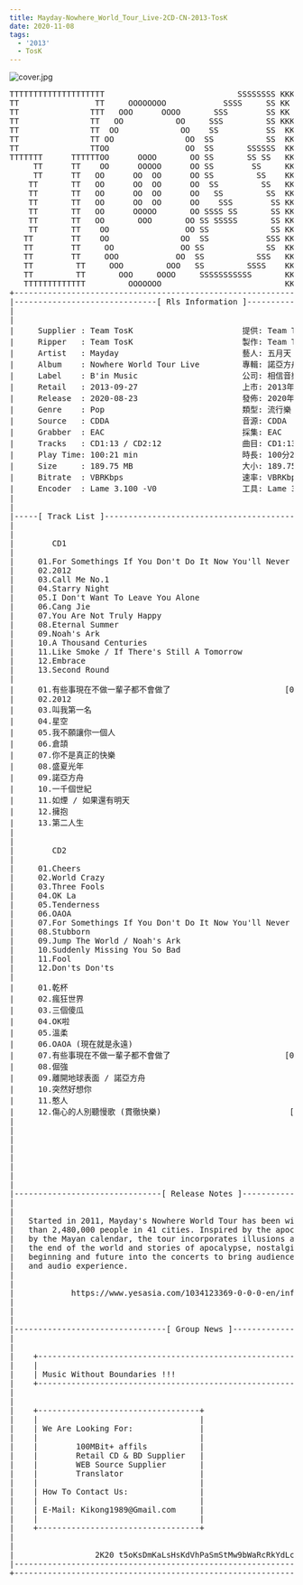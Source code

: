 ```yaml
---
title: Mayday-Nowhere_World_Tour_Live-2CD-CN-2013-TosK
date: 2020-11-08
tags: 
  - '2013'
  - TosK
---
```


![cover.jpg](https://goindex.65style.workers.dev/1:/Mayday-Nowhere_World_Tour_Live-2CD-CN-2013-TosK/000-mayday-nowhere_world_tour_live-2cd-cn-2013-proof-tosk.jpg)

<retrotxt v-slot>
<pre class="has-text-plain text-1x font-ibm_vga_8x16">TTTTTTTTTTTTTTTTTTTT                            SSSSSSSS KKKKKKKK  KKKKKKKKKKKKKK
TT                TT     OOOOOOOO            SSSS     SS KK   KKK  KKKK        KK
TT               TTT   OOO      OOOO       SSS        SS KK    KKK  KKK        KK
TT               TT   OO           OO     SSS         SS KKK      KKKK        KK
TT               TT  OO             OO    SS          SS  KK       KK        KK
TT               TT OO               OO  SS           SS  KK                KK
TT               TTOO                OO  SS       SSSSSS  KK                KK
TTTTTTT      TTTTTTOO      OOOO       OO SS       SS SS   KK               KK
     TT      TT    OO      OOOOO      OO SS        SS     KK              KK
     TT      TT   OO      OO  OO      OO SS         SS    KK              KK
    TT       TT   OO      OO  OO      OO  SS         SS   KK               KK
    TT       TT   OO      OO  OO      OO   SS         SS  KK                KK
    TT       TT   OO      OO  OO      OO    SSS        SS KK                 KK
    TT       TT   OO      OOOOO       OO SSSS SS       SS KK                  KK
    TT       TT   OO       OOO       OO SS SSSSS       SS KK                   KK
    TT       TT    OO                OO SS             SS KK       KK           KK
   TT        TT    OO               OO  SS            SSS KK      KKKK         KK
   TT        TT     OO              OO SS             SS  KK      KK KK       KK
   TT        TT     OOO            OO  SS           SSS   KK      KK  KK    KKK
   TT         TT     OOO         OOO   SS         SSSS    KK       KK  KK  KKK
   TT         TT       OOO     OOOO     SSSSSSSSSSS       KK KKKKKKKK  KK KKK
   TTTTTTTTTTTTT         OOOOOOO                          KKKK          KKKK
+------------------------------------------------------------------------------+
|------------------------------[ Rls Information ]-----------------------------|
|                                                                              |
|                                                                              |
|     Supplier : Team TosK                       提供: Team TosK               |
|     Ripper   : Team TosK                       製作: Team TosK               |
|     Artist   : Mayday                          藝人: 五月天                  |
|     Album    : Nowhere World Tour Live         專輯: 諾亞方舟 世界巡迴演唱會 |
|     Label    : B'in Music                      公司: 相信音樂                |
|     Retail   : 2013-09-27                      上市: 2013年09月27日          |
|     Release  : 2020-08-23                      發佈: 2020年08月23日          |
|     Genre    : Pop                             類型: 流行樂                  |
|     Source   : CDDA                            音源: CDDA                    |
|     Grabber  : EAC                             採集: EAC                     |
|     Tracks   : CD1:13 / CD2:12                 曲目: CD1:13 / CD2:12首       |
|     Play Time: 100:21 min                      時長: 100分21秒               |
|     Size     : 189.75 MB                       大小: 189.75 MB               |
|     Bitrate  : VBRKbps                         速率: VBRKbps                 |
|     Encoder  : Lame 3.100 -V0                  工具: Lame 3.100 -V0          |
|                                                                              |
|                                                                              |
|-----[ Track List ]-----------------------------------------------------------|
|                                                                              |
|                                                                              |
|        CD1                                                                   |
|                                                                              |
|     01.For Somethings If You Don't Do It Now You'll Never Do [01:55]         |
|     02.2012                                                  [03:05]         |
|     03.Call Me No.1                                          [02:58]         |
|     04.Starry Night                                          [03:11]         |
|     05.I Don't Want To Leave You Alone                       [04:28]         |
|     06.Cang Jie                                              [03:30]         |
|     07.You Are Not Truly Happy                               [04:20]         |
|     08.Eternal Summer                                        [03:32]         |
|     09.Noah's Ark                                            [05:41]         |
|     10.A Thousand Centuries                                  [02:52]         |
|     11.Like Smoke / If There's Still A Tomorrow              [06:19]         |
|     12.Embrace                                               [01:50]         |
|     13.Second Round                                          [03:21]         |
|                                                                              |
|     01.有些事現在不做一輩子都不會做了                        [01:55]         |
|     02.2012                                                  [03:05]         |
|     03.叫我第一名                                            [02:58]         |
|     04.星空                                                  [03:11]         |
|     05.我不願讓你一個人                                      [04:28]         |
|     06.倉頡                                                  [03:30]         |
|     07.你不是真正的快樂                                      [04:20]         |
|     08.盛夏光年                                              [03:32]         |
|     09.諾亞方舟                                              [05:41]         |
|     10.一千個世紀                                            [02:52]         |
|     11.如煙 / 如果還有明天                                   [06:19]         |
|     12.擁抱                                                  [01:50]         |
|     13.第二人生                                              [03:21]         |
|                                                                              |
|                                                                              |
|        CD2                                                                   |
|                                                                              |
|     01.Cheers                                                [04:10]         |
|     02.World Crazy                                           [02:50]         |
|     03.Three Fools                                           [04:16]         |
|     04.OK La                                                 [01:51]         |
|     05.Tenderness                                            [06:36]         |
|     06.OAOA                                                  [03:43]         |
|     07.For Somethings If You Don't Do It Now You'll Never Do [02:54]         |
|     08.Stubborn                                              [05:14]         |
|     09.Jump The World / Noah's Ark                           [05:08]         |
|     10.Suddenly Missing You So Bad                           [04:40]         |
|     11.Fool                                                  [08:16]         |
|     12.Don'ts Don'ts                                         [03:41]         |
|                                                                              |
|     01.乾杯                                                  [04:10]         |
|     02.瘋狂世界                                              [02:50]         |
|     03.三個傻瓜                                              [04:16]         |
|     04.OK啦                                                  [01:51]         |
|     05.溫柔                                                  [06:36]         |
|     06.OAOA (現在就是永遠)                                   [03:43]         |
|     07.有些事現在不做一輩子都不會做了                        [02:54]         |
|     08.倔強                                                  [05:14]         |
|     09.離開地球表面 / 諾亞方舟                               [05:08]         |
|     10.突然好想你                                            [04:40]         |
|     11.憨人                                                  [08:16]         |
|     12.傷心的人別聽慢歌 (貫徹快樂)                           [03:41]         |
|                                                              -------         |
|                                                              100:21 min      |
|                                                              189.75 MB       |
|                                                                              |
|                                                                              |
|                                                                              |
|                                                                              |
|                                                                              |
|-------------------------------[ Release Notes ]------------------------------|
|                                                                              |
|                                                                              |
|   Started in 2011, Mayday's Nowhere World Tour has been witnessed by more    |
|   than 2,480,000 people in 41 cities. Inspired by the apocalypse predicted   |
|   by the Mayan calendar, the tour incorporates illusions and myths about     |
|   the end of the world and stories of apocalypse, nostalgia, letting go,     |
|   beginning and future into the concerts to bring audiences the best visual  |
|   and audio experience.                                                      |
|                                                                              |
|                                                                              |
|            https://www.yesasia.com/1034123369-0-0-0-en/info.html             |
|                                                                              |
|                                                                              |
|                                                                              |
|--------------------------------[ Group News ]--------------------------------|
|                                                                              |
|                                                                              |
|    +--------------------------------------------------------------------+    |
|    |                                                                    |    |
|    | Music Without Boundaries !!!                                       |    |
|    +--------------------------------------------------------------------+    |
|                                                                              |
|                                                                              |
|    +----------------------------------+                                      |
|    |                                  |                                      |
|    | We Are Looking For:              |                                      |
|    |                                  |                                      |
|    |        100MBit+ affils           |                                      |
|    |        Retail CD &amp; BD Supplier   |                                      |
|    |        WEB Source Supplier       |                                      |
|    |        Translator                |                                      |
|    |                                  |                                      |
|    | How To Contact Us:               |                                      |
|    |                                  |                                      |
|    | E-Mail: Kikong1989@Gmail.com     |                                      |
|    |                                  |                    RlS No. 1859      |
|    +----------------------------------+                                      |
|                                                                              |
|                                                                              |
|                 2K20 t5oKsDmKaLsHsKdVhPaSmStMw9bWaRcRkYdLcC                  |
|------------------------------------------------------------------------------|
+------------------------------------------------------------------------------+
<span class="dos-cursor">_</span></pre>
</retrotxt>

<a-player 
    :options="{
        audio: [
          {
            name: '有些事現在不做一輩子都不會做了',
            artist: '五月天',
            url: 'https://goindex.65style.workers.dev/1:/Mayday-Nowhere_World_Tour_Live-2CD-CN-2013-TosK/101-mayday-for_somethings_if_you_dont_do_it_now_youll_never_do-tosk.mp3',
            cover: 'https://goindex.65style.workers.dev/1:/Mayday-Nowhere_World_Tour_Live-2CD-CN-2013-TosK/000-mayday-nowhere_world_tour_live-2cd-cn-2013-proof-tosk.jpg',
            theme: '#ebd0c2'
          },
        ]
    }"
/>

<download url="https://www75.zippyshare.com/v/qYiNSzrH/file.html"/>

